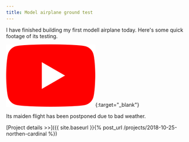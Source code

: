 ```yaml
---
title: Model airplane ground test
---
```

I have finished building my first modell airplane today. Here's some quick footage of its testing.


[![Maiden Flight YouTube](assets/YouTube_logo.svg)](https://www.youtube.com/watch?v=-8jaoX8r52g){:target="_blank"}

Its maiden flight has been postponed due to bad weather.

[Project details >>]({{ site.baseurl }}{% post_url /projects/2018-10-25-northen-cardinal %})

